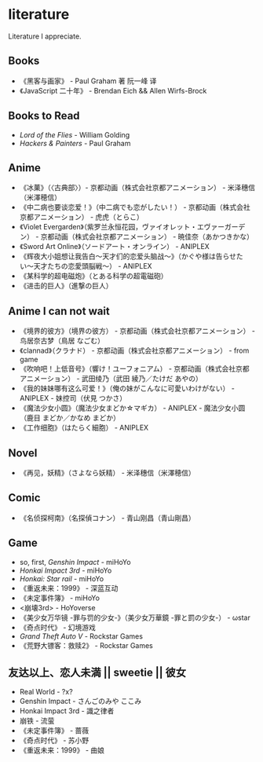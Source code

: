# literature

Literature I appreciate.

## Books

* 《黑客与画家》 - Paul Graham 著 阮一峰 译
* 《JavaScript 二十年》 - Brendan Eich && Allen Wirfs-Brock

## Books to Read

* _Lord of the Flies_ - William Golding
* _Hackers & Painters_ - Paul Graham

## Anime

* 《冰菓》（〈古典部〉）- 京都动画（株式会社京都アニメーション） - 米泽穗信（米澤穂信）
* 《中二病也要谈恋爱！》（中二病でも恋がしたい！） - 京都动画（株式会社京都アニメーション） - 虎虎（とらこ）
* 《Violet Evergarden》（紫罗兰永恒花园，ヴァイオレット・エヴァーガーデン） - 京都动画（株式会社京都アニメーション） - 暁佳奈（あかつきかな）
* 《Sword Art Online》（ソードアート・オンライン） - ANIPLEX
* 《辉夜大小姐想让我告白～天才们的恋爱头脑战～》（かぐや様は告らせたい〜天才たちの恋愛頭脳戦〜） - ANIPLEX
* 《某科学的超电磁炮》（とある科学の超電磁砲）
* 《进击的巨人》（進撃の巨人）

## Anime I can not wait

* 《境界的彼方》（境界の彼方） - 京都动画（株式会社京都アニメーション） - 鸟居奈古梦（鳥居 なごむ）
* 《clannad》（クラナド） - 京都动画（株式会社京都アニメーション） - from game
* 《吹响吧！上低音号》（響け！ユーフォニアム） - 京都动画（株式会社京都アニメーション） - 武田绫乃（武田 綾乃／たけだ あやの）
* 《我的妹妹哪有这么可爱！》（俺の妹がこんなに可愛いわけがない） - ANIPLEX - 妹控司（伏見 つかさ）
* 《魔法少女小圆》（魔法少女まどか☆マギカ） - ANIPLEX - 魔法少女小圆（鹿目 まどか／かなめ まどか）
* 《工作细胞》（はたらく細胞） - ANIPLEX

## Novel

* 《再见，妖精》（さよなら妖精） - 米泽穗信（米澤穂信）

## Comic

* 《名侦探柯南》（名探偵コナン） - 青山刚昌（青山剛昌）

## Game

* so, first, _Genshin Impact_ - miHoYo
* _Honkai Impact 3rd_ - miHoYo
* _Honkai: Star rail_ - miHoYo
* 《重返未来：1999》 - 深蓝互动
* 《未定事件簿》 - miHoYo
* <崩壊3rd> - HoYoverse
* 《美少女万华镜 -罪与罚的少女-》（美少女万華鏡 -罪と罰の少女-） - ωstar
* 《奇点时代》 - 幻境游戏
* _Grand Theft Auto V_ - Rockstar Games
* 《荒野大镖客：救赎2》 - Rockstar Games

## 友达以上、恋人未満 || sweetie || 彼女

* Real World - ?x?
* Genshin Impact - さんごのみや ここみ
* Honkai Impact 3rd - 識之律者
* 崩铁 - 流萤
* 《未定事件簿》 - 蔷薇
* 《奇点时代》 - 苏小野
* 《重返未来：1999》 - 曲娘
